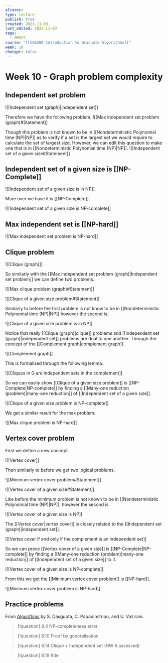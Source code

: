 ```yaml
---
aliases: 
type: lecture
publish: true
created: 2023-11-03
last_edited: 2023-11-03
tags:
  - OMSCS
course: "[[CS6200 Introduction to Graduate Algorithms]]"
week: 10
chatgpt: false
---
```

# Week 10 - Graph problem complexity

## Independent set problem

![[Independent set (graph)|independent set]]

Therefore we have the following problem.
![[Max independent set problem (graph)#Statement]]

Though this problem is not known to be in [[Nondeterministic Polynomial time (NP)|NP]] as to verify if a set is the largest set we would require to calculate the set of largest size. However, we can edit this question to make one that is in [[Nondeterministic Polynomial time (NP)|NP]].
![[Independent set of a given size#Statement]]

## Independent set of a given size is [[NP-Complete]]

![[Independent set of a given size is in NP]]

More over we have it is [[NP-Complete]].

![[Independent set of a given size is NP-complete]]

## Max independent set is [[NP-hard]]

![[Max independent set problem is NP-hard]]

## Clique problem

![[Clique (graph)]]

So similarly with the [[Max independent set problem (graph)|Independent set problem]] we can define two problems.

![[Max clique problem (graph)#Statement]]

![[Clique of a given size problem#Statement]]

Similarly to before the first problem is not know to be in [[Nondeterministic Polynomial time (NP)|NP]] however the second is.

![[Clique of a given size problem is in NP]]

Notice that really [[Clique (graph)|clique]] problems and [[Independent set (graph)|independent set]] problems are dual to one another. Through the concept of the [[Complement graph|complement graph]].

![[Complement graph]]

This is formalised through the following lemma.

![[Cliques in G are independent sets in the complement]]

So we can easily show [[Clique of a given size problem]] is [[NP-Complete|NP-complete]] by finding a [[Many-one reduction (problem)|many-one reduction]] of [[Independent set of a given size]].

![[Clique of a given size problem is NP-complete]]

We get a similar result for the max problem.

![[Max clique problem is NP-hard]]

## Vertex cover problem

First we define a new concept.

![[Vertex cover]]

Then similarly to before we get two logical problems.

![[Minimum vertex cover problem#Statement]]

![[Vertex cover of a given size#Statement]]

Like before the minimum problem is not known to be in [[Nondeterministic Polynomial time (NP)|NP]], however the second is.

![[Vertex cover of a given size is NP]]

The [[Vertex cover|vertex cover]] is closely related to the [[Independent set (graph)|independent set]]. 

![[Vertex cover if and only if the complement is an independent set]]

So we can prove [[Vertex cover of a given size]] is [[NP-Complete|NP-complete]] by finding a [[Many-one reduction (problem)|many-one reduction]] of [[Independent set of a given size]] to it.

![[Vertex cover of a given size is NP-complete]]

From this we get the [[Minimum vertex cover problem]] is [[NP-hard]].

![[Minimum vertex cover problem is NP-hard]]

## Practice problems

From [Algorithms](http://algorithmics.lsi.upc.edu/docs/Dasgupta-Papadimitriou-Vazirani.pdf) by S. Dasgupta, C. Papadimitriou, and U. Vazirani.

>[!question] 8.4 NP-completeness error

>[!question] 8.10 Proof by generalisation

>[!question] 8.14 Clique + Independent set (HW 6 assessed)

>[!question] 8.19 Kite

